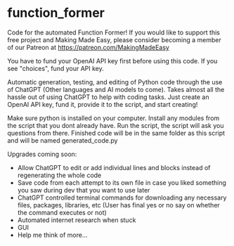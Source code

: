 # function_former
Code for the automated Function Former!
If you would like to support this free project and Making Made Easy, please consider becoming a member of our Patreon at https://patreon.com/MakingMadeEasy

You have to fund your OpenAI API key first before using this code. If you see "choices", fund your API key.

Automatic generation, testing, and editing of Python code through the use of ChatGPT (Other languages and AI models to come).
Takes almost all the hassle out of using ChatGPT to help with coding tasks.
Just create an OpenAI API key, fund it, provide it to the script, and start creating!

Make sure python is installed on your computer.
Install any modules from the script that you dont already have.
Run the script, the script will ask you questions from there.
Finished code will be in the same folder as this script and will be named generated_code.py

Upgrades coming soon:
- Allow ChatGPT to edit or add individual lines and blocks instead of regenerating the whole code
- Save code from each attempt to its own file in case you liked something you saw during dev that you want to use later
- ChatGPT controlled terminal commands for downloading any necessary files, packages, libraries, etc (User has final yes or no say on whether the command executes or not)
- Automated internet research when stuck
- GUI
- Help me think of more...
